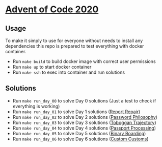 # [Advent of Code 2020](https://adventofcode.com/2020)

## Usage

To make it simply to use for everyone without needs to install any dependencies this repo is prepared to test everything with docker container.

* Run `make build` to build docker image with correct user permissions
* Run `make up` to start docker container
* Run `make ssh` to exec into container and run solutions

## Solutions

* Run `make run_day_00` to solve Day 0 solutions (Just a test to check if everything is working) 
* Run `make run_day_01` to solve Day 1 solutions ([Report Repair](https://adventofcode.com/2020/day/1)) 
* Run `make run_day_02` to solve Day 2 solutions ([Password Philosophy](https://adventofcode.com/2020/day/2))
* Run `make run_day_03` to solve Day 3 solutions ([Toboggan Trajectory](https://adventofcode.com/2020/day/3))
* Run `make run_day_04` to solve Day 4 solutions ([Passport Processing](https://adventofcode.com/2020/day/4))
* Run `make run_day_05` to solve Day 5 solutions ([Binary Boarding](https://adventofcode.com/2020/day/5))
* Run `make run_day_06` to solve Day 6 solutions ([Custom Customs](https://adventofcode.com/2020/day/6))

